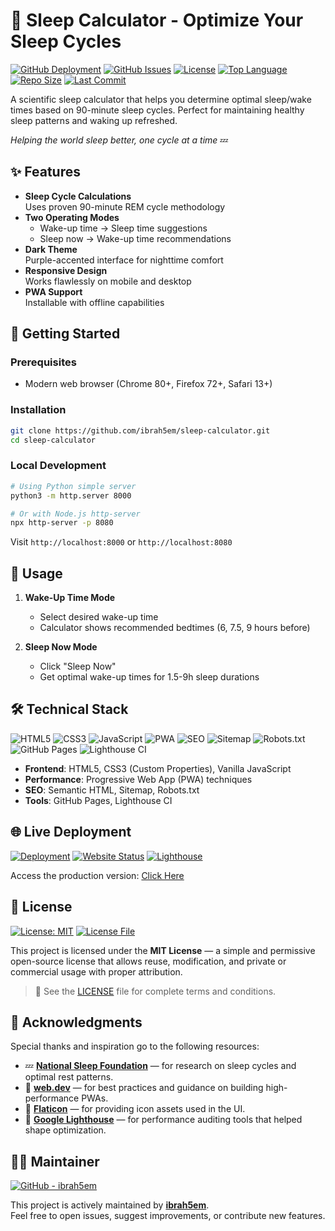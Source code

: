 # 🌙 Sleep Calculator - Optimize Your Sleep Cycles

[![GitHub Deployment](https://img.shields.io/github/deployments/ibrah5em/sleep-calculator/github-pages?label=Deployment)](https://github.com/ibrah5em/sleep-calculator/deployments)
[![GitHub Issues](https://img.shields.io/github/issues/ibrah5em/sleep-calculator)](https://github.com/ibrah5em/sleep-calculator/issues)
[![License](https://img.shields.io/badge/License-MIT-blue.svg)](LICENSE)
[![Top Language](https://img.shields.io/github/languages/top/ibrah5em/sleep-calculator)](https://github.com/ibrah5em/sleep-calculator)
[![Repo Size](https://img.shields.io/github/repo-size/ibrah5em/sleep-calculator)](https://github.com/ibrah5em/sleep-calculator)
[![Last Commit](https://img.shields.io/github/last-commit/ibrah5em/sleep-calculator)](https://github.com/ibrah5em/sleep-calculator/commits/main)

A scientific sleep calculator that helps you determine optimal sleep/wake times based on 90-minute sleep cycles. Perfect for maintaining healthy sleep patterns and waking up refreshed.

*Helping the world sleep better, one cycle at a time* 💤


## ✨ Features

- **Sleep Cycle Calculations**  
  Uses proven 90-minute REM cycle methodology
- **Two Operating Modes**  
  - Wake-up time → Sleep time suggestions  
  - Sleep now → Wake-up time recommendations  
- **Dark Theme**  
  Purple-accented interface for nighttime comfort
- **Responsive Design**  
  Works flawlessly on mobile and desktop
- **PWA Support**  
  Installable with offline capabilities

## 🚀 Getting Started

### Prerequisites
- Modern web browser (Chrome 80+, Firefox 72+, Safari 13+)

### Installation
```bash
git clone https://github.com/ibrah5em/sleep-calculator.git
cd sleep-calculator
```

### Local Development
```bash
# Using Python simple server
python3 -m http.server 8000

# Or with Node.js http-server
npx http-server -p 8080
```
Visit `http://localhost:8000` or `http://localhost:8080`

## 📖 Usage

1. **Wake-Up Time Mode**
   - Select desired wake-up time
   - Calculator shows recommended bedtimes (6, 7.5, 9 hours before)

2. **Sleep Now Mode**
   - Click "Sleep Now"
   - Get optimal wake-up times for 1.5-9h sleep durations

## 🛠 Technical Stack

![HTML5](https://img.shields.io/badge/HTML5-E34F26?logo=html5&logoColor=white)
![CSS3](https://img.shields.io/badge/CSS3-1572B6?logo=css3&logoColor=white)
![JavaScript](https://img.shields.io/badge/JavaScript-F7DF1E?logo=javascript&logoColor=black)
![PWA](https://img.shields.io/badge/PWA-Progressive%20Web%20App-5A0FC8?logo=google-chrome&logoColor=white)
![SEO](https://img.shields.io/badge/SEO-Semantic%20HTML-green?logo=html5&logoColor=white)
![Sitemap](https://img.shields.io/badge/Sitemap-Generated-blue?logo=sitemap&logoColor=white)
![Robots.txt](https://img.shields.io/badge/robots.txt-Valid-brightgreen)
![GitHub Pages](https://img.shields.io/badge/GitHub%20Pages-222?logo=github&logoColor=white)
![Lighthouse CI](https://img.shields.io/badge/Lighthouse-Performance%20Audit-orange?logo=lighthouse&logoColor=white)

- **Frontend**: HTML5, CSS3 (Custom Properties), Vanilla JavaScript
- **Performance**: Progressive Web App (PWA) techniques
- **SEO**: Semantic HTML, Sitemap, Robots.txt
- **Tools**: GitHub Pages, Lighthouse CI

## 🌐 Live Deployment

[![Deployment](https://img.shields.io/github/deployments/ibrah5em/sleep-calculator/github-pages?label=GitHub%20Pages)](https://github.com/ibrah5em/sleep-calculator/deployments)
[![Website Status](https://img.shields.io/website?url=https%3A%2F%2Fibrah5em.github.io%2Fsleep-calculator&down_color=red&up_color=green&label=Website)](https://ibrah5em.github.io/sleep-calculator)
[![Lighthouse](https://img.shields.io/badge/Lighthouse-95%2F100-brightgreen?logo=lighthouse)](https://pagespeed.web.dev/report?url=https%3A%2F%2Fibrah5em.github.io%2Fsleep-calculator)

Access the production version: [Click Here](https://ibrah5em.github.io/sleep-calculator)

## 📄 License

[![License: MIT](https://img.shields.io/badge/License-MIT-blue.svg)](LICENSE)
[![License File](https://img.shields.io/github/license/ibrah5em/sleep-calculator)](LICENSE)

This project is licensed under the **MIT License** — a simple and permissive open-source license that allows reuse, modification, and private or commercial usage with proper attribution.

> 📁 See the [LICENSE](LICENSE) file for complete terms and conditions.

## 🙏 Acknowledgments

Special thanks and inspiration go to the following resources:

- 💤 **[National Sleep Foundation](https://www.sleepfoundation.org/)** — for research on sleep cycles and optimal rest patterns.
- 📱 **[web.dev](https://web.dev/progressive-web-apps/)** — for best practices and guidance on building high-performance PWAs.
- 🎨 **[Flaticon](https://www.flaticon.com/)** — for providing icon assets used in the UI.
- 🧪 **[Google Lighthouse](https://developers.google.com/web/tools/lighthouse/)** — for performance auditing tools that helped shape optimization.

## 👨‍💻 Maintainer

[![GitHub - ibrah5em](https://img.shields.io/badge/Maintained%20by-ibrah5em-0078D4?logo=github)](https://github.com/ibrah5em)

This project is actively maintained by [**ibrah5em**](https://github.com/ibrah5em).  
Feel free to open issues, suggest improvements, or contribute new features.
